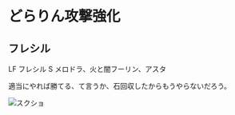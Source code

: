 # どらりん攻撃強化 
  
## フレシル

LF フレシル
S  メロドラ、火と闇フーリン、アスタ

適当にやれば勝てる、て言うか、石回収したからもうやらないだろう。

![スクショ](http://i.imgur.com/ucNDttnl.jpg )

<!-- vim: set tw=90 filetype=markdown : -->


